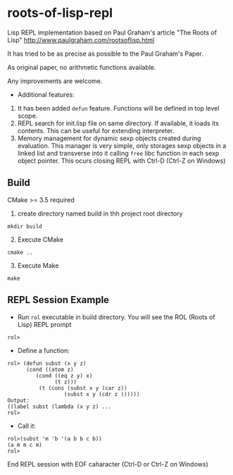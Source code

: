# roots-of-lisp-repl

Lisp REPL implementation based on Paul Graham's article "The Roots of Lisp" http://www.paulgraham.com/rootsoflisp.html

It has tried to be as precise as possible to the Paul Graham's Paper.

As original paper, no arithmetic functions available.

Any improvements are welcome.


- Additional features:

1. It has been added ```defun``` feature. Functions will be defined in top level scope.
2. REPL search for init.lisp file on same directory. If available, it loads its contents. This can be useful for extending interpreter.
3. Memory management for dynamic sexp objects created during evaluation. This manager is very simple, only storages sexp objects in a linked list and
  transverse into it calling ```free``` libc function in each sexp object pointer. This ocurs closing REPL with Ctrl-D (Ctrl-Z on Windows)


## Build

CMake >= 3.5 required

1. create directory named build in thh project root directory

```
mkdir build
```

2. Execute CMake

```
cmake ..

```

3. Execute Make

```
make
```

## REPL Session Example

- Run ```rol``` executable in build directory. You will see the ROL (Roots of Lisp) REPL prompt

```
rol>

```

- Define a function:

```
rol> (defun subst (x y z)
      (cond ((atom z)
         (cond ((eq z y) x)
               (t z)))
          (t (cons (subst x y (car z))
                  (subst x y (cdr z ))))))
Output:
((label subst (lambda (x y z) ...
rol>

```

- Call it:

```
rol>(subst 'm 'b '(a b b c b))
(a m m c m)
rol>

```

End REPL session with EOF caharacter (Ctrl-D or Ctrl-Z on Windows)
